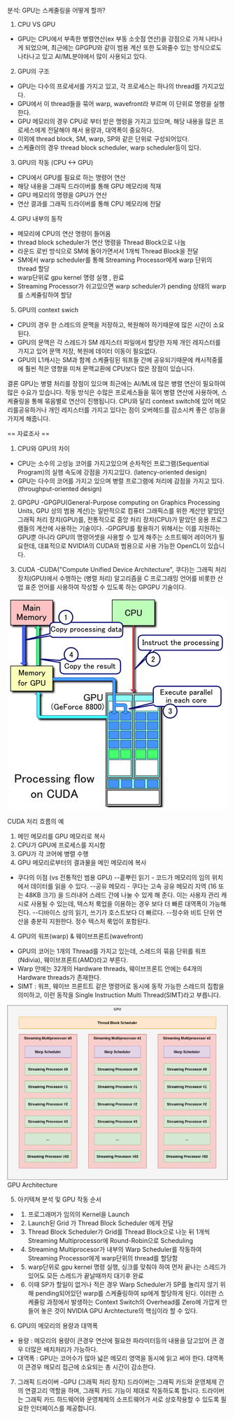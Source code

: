 분석: GPU는 스케줄링을 어떻게 할까?

1. CPU VS GPU
- GPU는 CPU에서 부족한 병렬연산(ex 부동 소숫점 연산)을 강점으로 가져 나타나게 되었으며, 최근에는 GPGPU와 같이 범용 계산 또한 도와줄수 있는 방식으로도 나타나고 있고 AI/ML분야에서 많이 사용되고 있다.

2. GPU의 구조
- GPU는 다수의 프로세서를 가지고 있고, 각 프로세스는 하나의 thread를 가지고있다.
- GPU에서 이 thread들을 묶어 warp, wavefront라 부르며 이 단위로 명령을 실행한다.
- GPU 메모리의 경우 CPU로 부터 받은 명령을 가지고 있으며, 해당 내용을 많은 프로세스에게 전달해야 해서 용량과, 대역폭이 중요하다.
- 이외에 thread block, SM, warp, SP와 같은 단위로 구성되어있다.
- 스케쥴러의 경우 thread block scheduler, warp scheduler등이 있다.

3. GPU의 작동 (CPU <-> GPU)
- CPU에서 GPU를 필요로 하는 명령어 연산
- 해당 내용을 그래픽 드라이버를 통해 GPU 메모리에 적재
- GPU 메모리의 명령을 GPU가 연산 
- 연산 결과를 그래픽 드라이버를 통해 CPU 메모리에 전달
 
 4. GPU 내부의 동작
 - 메모리에 CPU의 연산 명령이 들어옴
 - thread block scheduler가 연산 명령을 Thread Block으로 나눔
 - 라운드 로빈 방식으로 SM에 돌아가면서서 1개씩 Thread Block을 전달
 - SM에서 warp scheduler를 통해 Streaming Processor에게 warp 단위의 thread 할당 
 - warp단위로 gpu kernel 명령 실행 , 완료
 - Streaming Processor가 쉬고있으면 warp scheduler가 pending 상태의 warp를 스케쥴링하여 할당

5. GPU의 context swich
- CPU의 경우 한 스레드의 문맥을 저장하고, 복원해야 하기때문에 많은 시간이 소요된다.
- GPU의 문맥은 각 스레드가 SM 레지스터 파일에서 할당한 자체 개인 레지스터를 가지고 있어 문맥 저장, 복원에 데이터 이동이 필요없다.
- GPU의 L1캐시는 SM과 함께 스케쥴링된 워프들 간에 공유되기때문에 캐시적중률에 훨씬 적은 영향을 미쳐 문맥교환에 CPU보다 많은 장점이 있습니다.

결론
GPU는 병렬 처리를 장점이 있으며 최근에는 AI/ML에 많은 병렬 연산이 필요하여 많은 수요가 있습니다.
작동 방식은 수많은 프로세스들을 묶어 병렬 연산에 사용하며, 스케쥴링을 통해 묶음별로 연산이 진행됩니다.
CPU와 달리 context switch에 있어 메모리를공유하거나 개인 레지스터를 가지고 있다는 점이 오버헤드를 감소시켜 좋은 성능을 가지게 해줍니다.

== 자료조사 ==

1. CPU와 GPU의 차이
- CPU는 소수의 고성능 코어를 가지고있으며 순차적인 프로그램(Sequential Program)의 실행 속도에 강점을 가지고있다.  (latency-oriented design)
- GPU는 다수의 코어를 가지고 있으며 병렬 프로그램에 처리에 감점을 가지고 있다. (throughput-oriented design)

2. GPGPU
-GPGPU(General-Purpose computing on Graphics Processing Units, GPU 상의 범용 계산)는 일반적으로 컴퓨터 그래픽스를 위한 계산만 맡았던 그래픽 처리 장치(GPU)를, 전통적으로 중앙 처리 장치(CPU)가 맡았던 응용 프로그램들의 계산에 사용하는 기술이다.
-GPGPU를 활용하기 위해서는 이를 지원하는 GPU뿐 아니라 GPU의 명령어셋을 사용할 수 있게 해주는 소프트웨어 레이어가 필요한데, 대표적으로 NVIDIA의 CUDA와 범용으로 사용 가능한 OpenCL이 있습니다.

3. CUDA
-CUDA("Compute Unified Device Architecture", 쿠다)는 그래픽 처리 장치(GPU)에서 수행하는 (병렬 처리) 알고리즘을 C 프로그래밍 언어를 비롯한 산업 표준 언어를 사용하여 작성할 수 있도록 하는 GPGPU 기술이다.

<img src="./CUDA_processing_flow_(En).PNG">

CUDA 처리 흐름의 예
1. 메인 메모리를 GPU 메모리로 복사
2. CPU가 GPU에 프로세스를 지시함
3. GPU가 각 코어에 병렬 수행
4. GPU 메모리로부터의 결과물을 메인 메모리에 복사

- 쿠다의 이점 (vs 전통적인 범용 GPU)
--흩뿌린 읽기 - 코드가 메모리의 임의 위치에서 데이터를 읽을 수 있다.
--공유 메모리 - 쿠다는 고속 공유 메모리 지역 (16 또는 48KB 크기) 을 드러내어 스레드 간에 나눌 수 있게 해 준다. 이는 사용자 관리 캐시로 사용될 수 있는데, 텍스처 룩업을 이용하는 경우 보다 더 빠른 대역폭이 가능해진다.
--디바이스 상의 읽기, 쓰기가 호스트보다 더 빠르다.
--정수와 비트 단위 연산을 충분히 지원한다. 정수 텍스처 룩업이 포함된다.


4. GPU의 워프(warp) & 웨이브프론트(wavefront)
- GPU의 코어는 1개의 Thread를 가지고 있는데, 스레드의 묶음 단위를 워프(Ndivia), 웨이브프론트(AMD)라고 부른다.
- Warp 안에는 32개의 Hardware threads, 웨이브프론트 안에는  64개의 Hardware threads가 존재한다.
- SIMT : 워프, 웨이브 프론트트 같은 명령어로 동시에 동작 가능한 스레드의 집합을 의미하고, 이런 동작을 Single Instruction Multi Thread(SIMT)라고 부릅니다.

<img src="./GPU Architecture.png">
GPU Architecture

5. 아키텍쳐 분석 및 GPU 작동 순서
- 1. 프로그래머가 임의의 Kernel을 Launch
- 2. Launch된 Grid 가 Thread Block Scheduler 에게 전달
- 3. Thread Block Scheduler가 Grid를 Thread Block으로 나눈 뒤 1개씩 Streaming Multiprocessor에 Round-Robin으로 Scheduling
- 4. Streaming Multiprocesor가 내부의 Warp Scheduler를 작동하여 Streaming Processor에게 warp단위의 thread를 할당함
- 5. warp단위로 gpu kernel 명령 실행, 싱크를 맞춰야 하여 먼저 끝나는 스레드가 있어도 모든 스레드가 끝날때까지 대기후 완료
- 6. 이때 SP가 할일이 없거나 적은 경우 Warp Scheduler가 SP를 놀리지 않기 위해 pending되어있던 warp를 스케쥴링하여 sp에게 할당하게 된다. 이러한 스케쥴링 과정에서 발생하는 Context Switch의 Overhead를 Zero에 가깝게 만들어 놓은 것이 NVIDIA GPU Archtecture의 핵심이라 할 수 있다.

6. GPU의 메모리의 용량과 대역폭
- 용량 : 메모리의 용량이 큰경우 연산에 필요한 파라미터등의 내용을 담고있어 큰 경우 더많은 배치처리가 가능하다.
- 대역폭 : GPU는 코어수가 많아 넓은 메모리 영역을 동시에 읽고 써야 한다. 대역폭이 큰경우 메모리 접근에 소요되는 총 시간이 감소한다.

7. 그래픽 드라이버
-GPU (그래픽 처리 장치) 드라이버는 그래픽 카드와 운영체제 간의 연결고리 역할을 하며, 그래픽 카드 기능이 제대로 작동하도록 합니다. 드라이버는 그래픽 카드 하드웨어와 운영체제의 소프트웨어가 서로 상호작용할 수 있도록 필요한 인터페이스를 제공합니다. 






